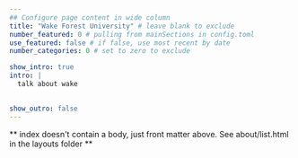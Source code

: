 ```yaml
---
## Configure page content in wide column
title: "Wake Forest University" # leave blank to exclude
number_featured: 0 # pulling from mainSections in config.toml
use_featured: false # if false, use most recent by date
number_categories: 0 # set to zero to exclude

show_intro: true
intro: |
  talk about wake 

  
show_outro: false
---
```


** index doesn't contain a body, just front matter above.
See about/list.html in the layouts folder **